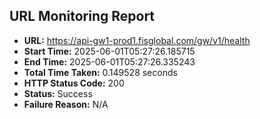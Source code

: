 ## URL Monitoring Report

- **URL:** https://api-gw1-prod1.fisglobal.com/gw/v1/health
- **Start Time:** 2025-06-01T05:27:26.185715
- **End Time:** 2025-06-01T05:27:26.335243
- **Total Time Taken:** 0.149528 seconds
- **HTTP Status Code:** 200
- **Status:** Success
- **Failure Reason:** N/A
